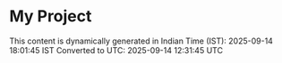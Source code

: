 # My Project

This content is dynamically generated in Indian Time (IST): 2025-09-14 18:01:45 IST
Converted to UTC: 2025-09-14 12:31:45 UTC
